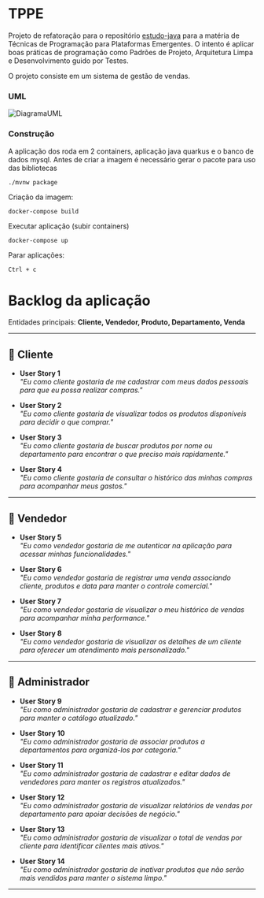 # TPPE

Projeto de refatoração para o repositório [estudo-java](https://github.com/samuel-sato/estudo-java/) para a matéria de Técnicas de Programação para Plataformas Emergentes. O intento é aplicar boas práticas de programação
como Padrões de Projeto, Arquitetura Limpa e Desenvolvimento guido por Testes.

O projeto consiste em um sistema de gestão de vendas. 


### UML

![DiagramaUML](./UML.jpeg)

### Construção

A aplicação dos roda em 2 containers, aplicação java quarkus e o banco de dados mysql.
Antes de criar a imagem é necessário gerar o pacote para uso das bibliotecas

`./mvnw package`

Criação da imagem:

`docker-compose build`

Executar aplicação (subir containers)

`docker-compose up`

Parar aplicações:

`Ctrl + c`


# Backlog da aplicação

Entidades principais: **Cliente, Vendedor, Produto, Departamento, Venda**

---

## 👤 Cliente

- **User Story 1**  
  _"Eu como cliente gostaria de me cadastrar com meus dados pessoais para que eu possa realizar compras."_

- **User Story 2**  
  _"Eu como cliente gostaria de visualizar todos os produtos disponíveis para decidir o que comprar."_

- **User Story 3**  
  _"Eu como cliente gostaria de buscar produtos por nome ou departamento para encontrar o que preciso mais rapidamente."_

- **User Story 4**  
  _"Eu como cliente gostaria de consultar o histórico das minhas compras para acompanhar meus gastos."_

---

## 👤 Vendedor

- **User Story 5**  
  _"Eu como vendedor gostaria de me autenticar na aplicação para acessar minhas funcionalidades."_

- **User Story 6**  
  _"Eu como vendedor gostaria de registrar uma venda associando cliente, produtos e data para manter o controle comercial."_

- **User Story 7**  
  _"Eu como vendedor gostaria de visualizar o meu histórico de vendas para acompanhar minha performance."_

- **User Story 8**  
  _"Eu como vendedor gostaria de visualizar os detalhes de um cliente para oferecer um atendimento mais personalizado."_

---

## 👤 Administrador

- **User Story 9**  
  _"Eu como administrador gostaria de cadastrar e gerenciar produtos para manter o catálogo atualizado."_

- **User Story 10**  
  _"Eu como administrador gostaria de associar produtos a departamentos para organizá-los por categoria."_

- **User Story 11**  
  _"Eu como administrador gostaria de cadastrar e editar dados de vendedores para manter os registros atualizados."_

- **User Story 12**  
  _"Eu como administrador gostaria de visualizar relatórios de vendas por departamento para apoiar decisões de negócio."_

- **User Story 13**  
  _"Eu como administrador gostaria de visualizar o total de vendas por cliente para identificar clientes mais ativos."_

- **User Story 14**  
  _"Eu como administrador gostaria de inativar produtos que não serão mais vendidos para manter o sistema limpo."_

---
